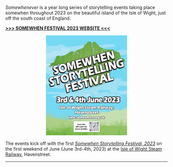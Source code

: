 *Somewhenever* is a year long series of storytelling events taking place somewhen throughout 2023 on the beautiful island of the Isle of Wight, just off the south coast of England.

<strong><a href="./somewhen-festival-2023"> >>> SOMEWHEN FESTIVAL 2023 WEBSITE <<< </a></strong>

<div style="text-align: center;"><a href=""><img width="50%" src="images/Island_Storytellers_A4_poster_2023_v2_compressed_no_sponsors.png" /></a></div>

The events kick off with the first [*Somewhen Storytelling Festival, 2023*](./somewhen-festival-2023) on the first weekend of June (June 3rd-4th, 2023) at the [Isle of Wight Steam Railway](https://iwsteamrailway.co.uk/), Havenstreet.

<hr/>
